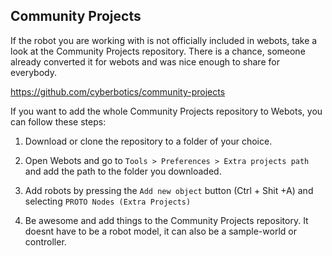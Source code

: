 ## Community Projects

If the robot you are working with is not officially included in webots, take a look at the Community Projects repository. There is a chance, someone already converted it for webots and was nice enough to share for everybody.

<https://github.com/cyberbotics/community-projects>

If you want to add the whole Community Projects repository to Webots, you can follow these steps:

1. Download or clone the repository to a folder of your choice. 

2. Open Webots and go to `Tools > Preferences > Extra projects path` and add the path to the folder you downloaded. 

3. Add robots by pressing the `Add new object` button (Ctrl + Shit +A) and selecting `PROTO Nodes (Extra Projects)`

4. Be awesome and add things to the Community Projects repository. It doesnt have to be a robot model, it can also be a sample-world or controller.
